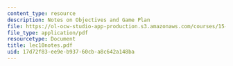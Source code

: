```yaml
---
content_type: resource
description: Notes on Objectives and Game Plan
file: https://ol-ocw-studio-app-production.s3.amazonaws.com/courses/15-514-financial-and-managerial-accounting-summer-2003/17d72f83ee9eb93760cba8c642a148ba_lec10notes.pdf
file_type: application/pdf
resourcetype: Document
title: lec10notes.pdf
uid: 17d72f83-ee9e-b937-60cb-a8c642a148ba
---
```

